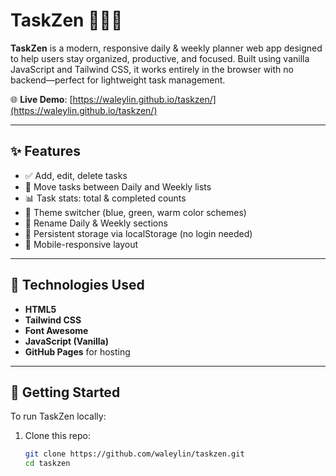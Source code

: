 # TaskZen 🧘‍♂️📅

**TaskZen** is a modern, responsive daily & weekly planner web app designed to help users stay organized, productive, and focused. Built using vanilla JavaScript and Tailwind CSS, it works entirely in the browser with no backend—perfect for lightweight task management.

🌐 **Live Demo**: [https://waleylin.github.io/taskzen/](https://waleylin.github.io/taskzen/)

---

## ✨ Features

- ✅ Add, edit, delete tasks
- 🔁 Move tasks between Daily and Weekly lists
- 📊 Task stats: total & completed counts
- 🎨 Theme switcher (blue, green, warm color schemes)
- 📝 Rename Daily & Weekly sections
- 💾 Persistent storage via localStorage (no login needed)
- 📱 Mobile-responsive layout

---

## 📁 Technologies Used

- **HTML5**
- **Tailwind CSS**
- **Font Awesome**
- **JavaScript (Vanilla)**
- **GitHub Pages** for hosting

---

## 🚀 Getting Started

To run TaskZen locally:

1. Clone this repo:
   ```bash
   git clone https://github.com/waleylin/taskzen.git
   cd taskzen
